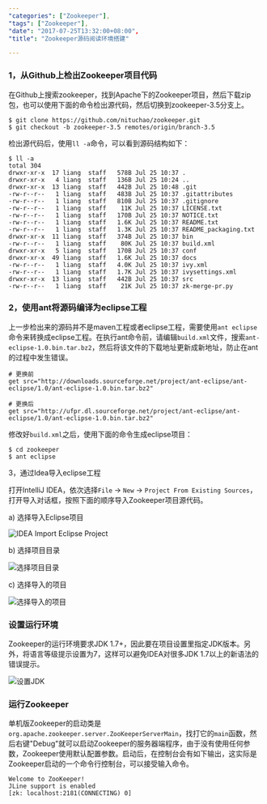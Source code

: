 ```yaml
---
"categories": ["Zookeeper"],
"tags": ["Zookeeper"],
"date": "2017-07-25T13:32:00+08:00",
"title": "Zookeeper源码阅读环境搭建"

---
```


### 1，从Github上检出Zookeeper项目代码

在Github上搜索zookeeper，找到Apache下的Zookeeper项目，然后下载zip包，也可以使用下面的命令检出源代码，然后切换到zookeeper-3.5分支上。

```shell
$ git clone https://github.com/nituchao/zookeeper.git
$ git checkout -b zookeeper-3.5 remotes/origin/branch-3.5
```

检出源代码后，使用`ll -a`命令，可以看到源码结构如下：

```shell
$ ll -a
total 304
drwxr-xr-x  17 liang  staff   578B Jul 25 10:37 .
drwxr-xr-x   4 liang  staff   136B Jul 25 10:24 ..
drwxr-xr-x  13 liang  staff   442B Jul 25 10:48 .git
-rw-r--r--   1 liang  staff   483B Jul 25 10:37 .gitattributes
-rw-r--r--   1 liang  staff   810B Jul 25 10:37 .gitignore
-rw-r--r--   1 liang  staff    11K Jul 25 10:37 LICENSE.txt
-rw-r--r--   1 liang  staff   170B Jul 25 10:37 NOTICE.txt
-rw-r--r--   1 liang  staff   1.6K Jul 25 10:37 README.txt
-rw-r--r--   1 liang  staff   1.3K Jul 25 10:37 README_packaging.txt
drwxr-xr-x  11 liang  staff   374B Jul 25 10:37 bin
-rw-r--r--   1 liang  staff    80K Jul 25 10:37 build.xml
drwxr-xr-x   5 liang  staff   170B Jul 25 10:37 conf
drwxr-xr-x  49 liang  staff   1.6K Jul 25 10:37 docs
-rw-r--r--   1 liang  staff   4.0K Jul 25 10:37 ivy.xml
-rw-r--r--   1 liang  staff   1.7K Jul 25 10:37 ivysettings.xml
drwxr-xr-x  13 liang  staff   442B Jul 25 10:37 src
-rw-r--r--   1 liang  staff    21K Jul 25 10:37 zk-merge-pr.py
```



### 2，使用ant将源码编译为eclipse工程

上一步检出来的源码并不是maven工程或者eclipse工程，需要使用`ant eclipse`命令来转换成eclipse工程。在执行ant命令前，请编辑`build.xml`文件，搜索`ant-eclipse-1.0.bin.tar.bz2`，然后将该文件的下载地址更新成新地址，防止在ant的过程中发生错误。

```shell
# 更换前
get src="http://downloads.sourceforge.net/project/ant-eclipse/ant-eclipse/1.0/ant-eclipse-1.0.bin.tar.bz2"

# 更换后
get src="http://ufpr.dl.sourceforge.net/project/ant-eclipse/ant-eclipse/1.0/ant-eclipse-1.0.bin.tar.bz2"
```

修改好`build.xml`之后，使用下面的命令生成eclipse项目：

```shell
$ cd zookeeper
$ ant eclipse
```

3，通过Idea导入eclipse工程

打开IntelliJ IDEA，依次选择`File` -> `New` -> `Project From Existing Sources`，打开导入对话框，按照下面的顺序导入Zookeeper项目源代码。

a) 选择导入Eclipse项目

![IDEA Import Eclipse Project](http://olno3yiqc.bkt.clouddn.com/idea_eclipse_import.png)



b) 选择项目目录 

![选择项目目录](http://olno3yiqc.bkt.clouddn.com/idea_directory.png)



c) 选择导入的项目

![选择导入的项目](http://olno3yiqc.bkt.clouddn.com/idea_zookeeper_project_select.png)

### 设置运行环境

Zookeeper的运行环境要求JDK 1.7+，因此要在项目设置里指定JDK版本。另外，将语言等级提示设置为7，这样可以避免IDEA对很多JDK 1.7以上的新语法的错误提示。

![设置JDK](http://olno3yiqc.bkt.clouddn.com/jdk-setting.png)



### 运行Zookeeper

单机版Zookeeper的启动类是`org.apache.zookeeper.server.ZooKeeperServerMain`，找打它的`main`函数，然后右键"Debug"就可以启动Zookeeper的服务器端程序，由于没有使用任何参数，Zookeeper使用默认配置参数。启动后，在控制台会有如下输出，这实际是Zookeeper启动的一个命令行控制台，可以接受输入命令。

```shell
Welcome to ZooKeeper!
JLine support is enabled
[zk: localhost:2181(CONNECTING) 0]
```

